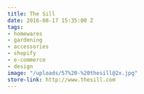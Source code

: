 ```yaml
---
title: The Sill
date: 2016-08-17 15:35:00 Z
tags:
- homewares
- gardening
- accessories
- shopify
- e-commerce
- design
image: "/uploads/57%20-%20thesill@2x.jpg"
store-link: http://www.thesill.com
---
```


